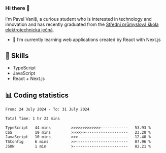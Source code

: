 ### Hi there 👋
I'm Pavel Vaniš, a curious student who is interested in technology and innovation and has recently graduated from the  [Střední průmyslová škola elektrotechnická ječná](https://www.spsejecna.cz/).

- 🌱 I’m currently learning web applications created by React with Next.js

## 🧠 Skills
- TypeScript
- JavaScript
- React + Next.js


## 📊 Coding statistics
<!--START_SECTION:waka-->

```txt
From: 24 July 2024 - To: 31 July 2024

Total Time: 1 hr 23 mins

TypeScript   44 mins         >>>>>>>>>>>>>------------   53.93 %
CSS          19 mins         >>>>>>-------------------   23.20 %
JavaScript   10 mins         >>>----------------------   12.40 %
TSConfig     6 mins          >>-----------------------   07.96 %
JSON         1 min           >------------------------   02.21 %
```

<!--END_SECTION:waka-->
